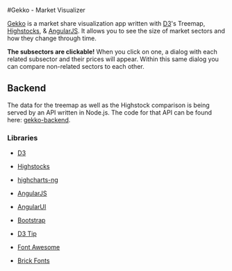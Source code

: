 #Gekko - Market Visualizer

[Gekko][1] is a market share visualization app written with [D3][2]'s Treemap, [Highstocks][3], & [AngularJS][4]. It allows you to see the size of market sectors and how they change through time.

**The subsectors are clickable!** When you click on one, a dialog with each related subsector and their prices will appear. Within this same dialog you can compare non-related sectors to each other.

## Backend
The data for the treemap as well as the Highstock comparison is being served by an API written in Node.js. The code for that API can be found here: [gekko-backend][5].


### Libraries
- [D3][6]
- [Highstocks][7] 
- [highcharts-ng][8]
- [AngularJS][9]
- [AngularUI][10]
- [Bootstrap][11]
- [D3 Tip][12]
- [Font Awesome][13]
- [Brick Fonts][14] 


  [1]: http://emils.github.io/gekko/
  [2]: https://github.com/mbostock/d3
  [3]: https://github.com/highslide-software/highcharts.com
  [4]: https://github.com/angular/angular.js
  [5]: https://github.com/EmilS/gekko-backend
  [6]: https://github.com/mbostock/d3
  [7]: https://github.com/highslide-software/highcharts.com
  [8]: https://github.com/pablojim/highcharts-ng
  [9]: https://github.com/angular/angular.js
  [10]: http://angular-ui.github.io/
  [11]: http://getbootstrap.com/
  [12]: https://github.com/Caged/d3-tip
  [13]: http://fortawesome.github.io/Font-Awesome/
  [14]: http://brick.im/